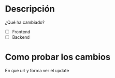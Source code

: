 # Descripción
¿Qué ha cambiado?

- [ ] Frontend
- [ ] Backend

# Como probar los cambios
En que url y forma ver el update
